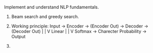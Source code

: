 Implement and understand NLP fundamentals.
1. Beam search and greedy search.
2. Working principle:
Input -> Encoder -> (Encoder Out) -> Decoder -> (Decoder Out)
                                                    |
                                                    |
                                                    V
                                                  Linear 
                                                    |
                                                    |
                                                    V
                                                  Softmax -> Charecter Probability -> Output

3. 
